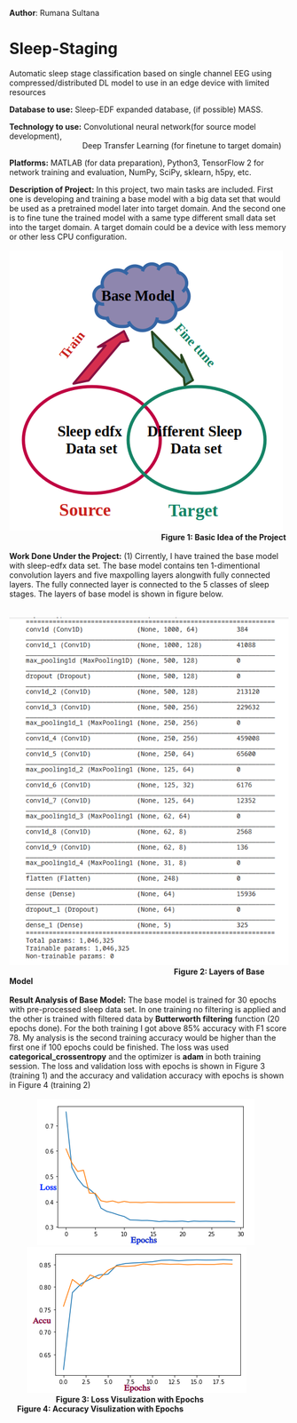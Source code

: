 **Author**: Rumana Sultana
# Sleep-Staging
Automatic sleep stage classification based on single channel EEG using compressed/distributed DL model to use in an edge device with limited resources

**Database to use:** Sleep-EDF expanded database, (if possible) MASS.

**Technology to use:**  Convolutional neural network(for source model development), <br />
                        &emsp; &emsp; &emsp; &emsp; &emsp; &emsp;&emsp;&emsp;Deep Transfer Learning (for finetune to target domain) <br />

**Platforms:** MATLAB (for data preparation), Python3, TensorFlow 2 for network training and evaluation, NumPy, SciPy, sklearn, h5py, etc. 

**Description of Project:**  In this project, two main tasks are included. First one is developing and training a base model with a big data set that would be used as a pretrained model later into target domain. And the second one is to fine tune the trained model with a same type different small data set into the target domain. A target domain could be a device with less memory or other less CPU configuration. 
<br />
   &emsp;  &emsp;  &emsp;&emsp; &emsp;  &emsp;  &emsp;&emsp;  &emsp;  &emsp;<img src="work process.png">
<br />
&emsp;&emsp;&emsp;&emsp;&emsp;&emsp; &emsp;&emsp;&emsp;&emsp;&emsp;&emsp;&emsp;&emsp;&emsp;&emsp;&emsp; &emsp;&emsp;**Figure 1: Basic Idea of the Project** <br />
<br />
**Work Done Under the Project:**  (1) Cirrently, I have trained the base model with sleep-edfx data set. The base model contains ten 1-dimentional convolution layers and five maxpolling layers alongwith fully connected layers. The fully connected layer is connected to the 5 classes of sleep stages. The layers of base model is shown in figure below.<br />
<br />
&emsp;    &emsp;  &emsp;  &emsp;  &emsp;&emsp; &emsp;  &emsp;<img src="New model.png">
<br />
     &emsp;  &emsp;  &emsp;&emsp;  &emsp;  &emsp; &emsp;  &emsp; &emsp;  &emsp;  &emsp; &emsp; &emsp; &emsp; &emsp;  &emsp; &emsp;**Figure 2: Layers of Base Model**
<br /><br />
**Result Analysis of Base Model:** The base model is trained for 30 epochs with pre-processed sleep data set. In one training no filtering is applied and the other is trained with filtered data by **Butterworth filtering** function (20 epochs done). For the both training I got above 85% accuracy with F1 score 78. My analysis is the second training accuracy would be higher than the first one if 100 epochs could be finished. The loss was used **categorical_crossentropy** and the optimizer is **adam** in both training session. The loss and validation loss with epochs is shown in Figure 3 (training 1) and the accuracy and validation accuracy with epochs is shown in Figure 4 (training 2)
<br /><br />
&emsp;  &emsp;  &emsp;<img src="loss vs val_loss.png"> &emsp;  &emsp;  &emsp;&emsp; <img src="accuracy1.png"><br />
&emsp;&emsp;&emsp;&emsp;&emsp;&emsp;**Figure 3: Loss Visulization with Epochs** &emsp;&emsp;&emsp;&emsp;&emsp;&emsp; &emsp;&emsp; &emsp; &emsp;**Figure 4: Accuracy Visulization with Epochs**<br />
<br /><br />
